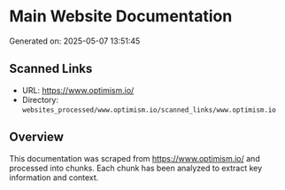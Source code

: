 # Main Website Documentation

Generated on: 2025-05-07 13:51:45

## Scanned Links
- URL: https://www.optimism.io/
- Directory: `websites_processed/www.optimism.io/scanned_links/www.optimism.io`

## Overview

This documentation was scraped from https://www.optimism.io/ and processed into chunks.
Each chunk has been analyzed to extract key information and context.

